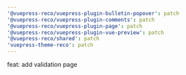 ```yaml
---
'@vuepress-reco/vuepress-plugin-bulletin-popover': patch
'@vuepress-reco/vuepress-plugin-comments': patch
'@vuepress-reco/vuepress-plugin-page': patch
'@vuepress-reco/vuepress-plugin-vue-preview': patch
'@vuepress-reco/shared': patch
'vuepress-theme-reco': patch
---
```


feat: add validation page
